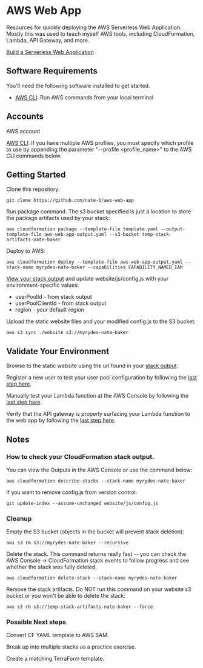 AWS Web App
======

Resources for quickly deploying the AWS Serverless Web Application.  Mostly this was used to teach myself AWS tools, including CloudFormation, Lambda, API Gateway, and more.

[Build a Serverless Web Application](https://aws.amazon.com/getting-started/projects/build-serverless-web-app-lambda-apigateway-s3-dynamodb-cognito/)

## Software Requirements

You'll need the following software installed to get started.

  * [AWS CLI](https://docs.aws.amazon.com/cli/latest/userguide/installing.html): Run AWS commands from your local terminal

## Accounts

AWS account

[AWS CLI](https://docs.aws.amazon.com/cli/latest/userguide/cli-multiple-profiles.html): If you have multiple AWS profiles, you must specify which profile to use by appending the parameter "--profile <profile_name>" to the AWS CLI commands below.

## Getting Started

Clone this repository:
```
git clone https://github.com/nate-b/aws-web-app
```

Run package command.  The s3 bucket specified is just a location to store the package artifacts used by your stack:
```
aws cloudformation package --template-file template.yaml --output-template-file aws-web-app-output.yaml --s3-bucket temp-stack-artifacts-nate-baker
```

Deploy to AWS:
```
aws cloudformation deploy --template-file aws-web-app-output.yaml --stack-name myrydes-nate-baker --capabilities CAPABILITY_NAMED_IAM
```

[View your stack output](#stack-output) and update website/js/config.js with your environment-specific values:
  * userPoolId - from stack output
  * userPoolClientId - from stack output
  * region - your default region


Upload the static website files and your modified config.js to the S3 bucket:
```
aws s3 sync ./website s3://myrydes-nate-baker
```

## Validate Your Environment

Browse to the static website using the url found in your [stack output](#stack-output).

Register a new user to test your user pool configuration by following the [last step here](https://aws.amazon.com/getting-started/projects/build-serverless-web-app-lambda-apigateway-s3-dynamodb-cognito/module-2/).

Manually test your Lambda function at the AWS Console by following the [last step here](https://aws.amazon.com/getting-started/projects/build-serverless-web-app-lambda-apigateway-s3-dynamodb-cognito/module-3/).

Verify that the API gateway is properly surfacing your Lambda function to the web app by following the [last step here](https://aws.amazon.com/getting-started/projects/build-serverless-web-app-lambda-apigateway-s3-dynamodb-cognito/module-4/).

## Notes

### <a id="stack-output"></a>How to check your CloudFormation stack output.
You can view the Outputs in the AWS Console or use the command below:
```
aws cloudformation describe-stacks --stack-name myrydes-nate-baker
```

If you want to remove config.js from version control:
```
git update-index --assume-unchanged website/js/config.js
```

### Cleanup

Empty the S3 bucket (objects in the bucket will prevent stack deletion):
```
aws s3 rm s3://myrydes-nate-baker --recursive
```

Delete the stack.  This command returns really fast -- you can check the AWS Console -> CloudFormation stack events to follow progress and see whether the stack was fully deleted.
```
aws cloudformation delete-stack --stack-name myrydes-nate-baker
```

Remove the stack artifacts.  Do NOT run this command on your website s3 bucket or you won't be able to delete the stack:
```
aws s3 rb s3://temp-stack-artifacts-nate-baker --force
```
### Possible Next steps

Convert CF YAML template to AWS SAM.

Break up into multiple stacks as a practice exercise.

Create a matching TerraForm template.